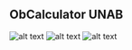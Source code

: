 ## ObCalculator UNAB
![alt text](http://github.com/DrKoi/obcalculator_unab/blob/main/p1.jpg?raw=true)
![alt text](http://github.com/DrKoi/obcalculator_unab/blob/main/p2.jpg?raw=true)
![alt text](http://github.com/DrKoi/obcalculator_unab/blob/main/p3.jpg?raw=true)
